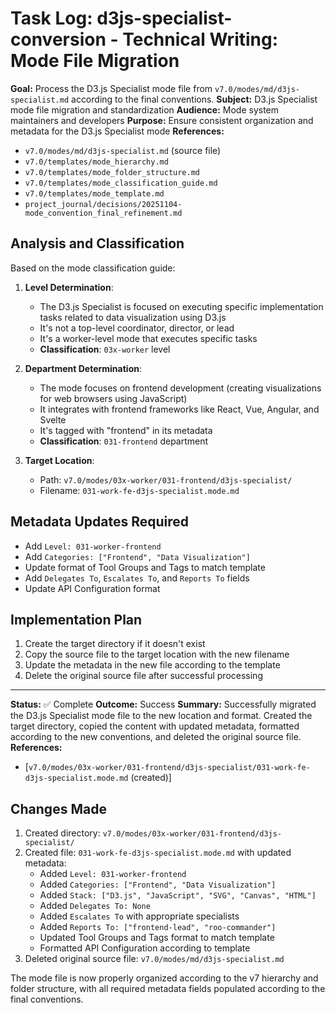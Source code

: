 # Task Log: d3js-specialist-conversion - Technical Writing: Mode File Migration

**Goal:** Process the D3.js Specialist mode file from `v7.0/modes/md/d3js-specialist.md` according to the final conventions.
**Subject:** D3.js Specialist mode file migration and standardization
**Audience:** Mode system maintainers and developers
**Purpose:** Ensure consistent organization and metadata for the D3.js Specialist mode
**References:** 
- `v7.0/modes/md/d3js-specialist.md` (source file)
- `v7.0/templates/mode_hierarchy.md`
- `v7.0/templates/mode_folder_structure.md`
- `v7.0/templates/mode_classification_guide.md`
- `v7.0/templates/mode_template.md`
- `project_journal/decisions/20251104-mode_convention_final_refinement.md`

## Analysis and Classification

Based on the mode classification guide:

1. **Level Determination**: 
   - The D3.js Specialist is focused on executing specific implementation tasks related to data visualization using D3.js
   - It's not a top-level coordinator, director, or lead
   - It's a worker-level mode that executes specific tasks
   - **Classification**: `03x-worker` level

2. **Department Determination**:
   - The mode focuses on frontend development (creating visualizations for web browsers using JavaScript)
   - It integrates with frontend frameworks like React, Vue, Angular, and Svelte
   - It's tagged with "frontend" in its metadata
   - **Classification**: `031-frontend` department

3. **Target Location**:
   - Path: `v7.0/modes/03x-worker/031-frontend/d3js-specialist/`
   - Filename: `031-work-fe-d3js-specialist.mode.md`

## Metadata Updates Required

- Add `Level: 031-worker-frontend`
- Add `Categories: ["Frontend", "Data Visualization"]`
- Update format of Tool Groups and Tags to match template
- Add `Delegates To`, `Escalates To`, and `Reports To` fields
- Update API Configuration format

## Implementation Plan

1. Create the target directory if it doesn't exist
2. Copy the source file to the target location with the new filename
3. Update the metadata in the new file according to the template
4. Delete the original source file after successful processing

---

**Status:** ✅ Complete
**Outcome:** Success
**Summary:** Successfully migrated the D3.js Specialist mode file to the new location and format. Created the target directory, copied the content with updated metadata, formatted according to the new conventions, and deleted the original source file.
**References:** 
- [`v7.0/modes/03x-worker/031-frontend/d3js-specialist/031-work-fe-d3js-specialist.mode.md` (created)]

## Changes Made

1. Created directory: `v7.0/modes/03x-worker/031-frontend/d3js-specialist/`
2. Created file: `031-work-fe-d3js-specialist.mode.md` with updated metadata:
   - Added `Level: 031-worker-frontend`
   - Added `Categories: ["Frontend", "Data Visualization"]`
   - Added `Stack: ["D3.js", "JavaScript", "SVG", "Canvas", "HTML"]`
   - Added `Delegates To: None`
   - Added `Escalates To` with appropriate specialists
   - Added `Reports To: ["frontend-lead", "roo-commander"]`
   - Updated Tool Groups and Tags format to match template
   - Formatted API Configuration according to template
3. Deleted original source file: `v7.0/modes/md/d3js-specialist.md`

The mode file is now properly organized according to the v7 hierarchy and folder structure, with all required metadata fields populated according to the final conventions.